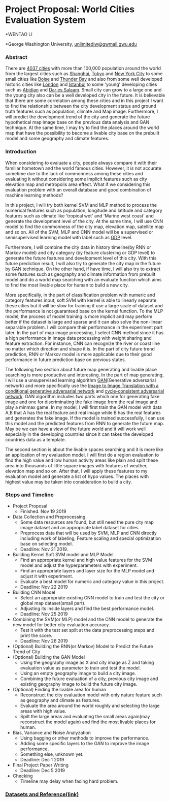# Project Proposal: World Cities Evaluation System
*WENTAO LI

*George Washington University, <unlimitediw@gwmail.gwu.edu>

### Abstract
There are [4037 cities](https://brilliantmaps.com/4037-100000-person-cities/) with more than 100,000 population around the world from the largest cities such as [Shanghai](https://en.wikipedia.org/wiki/Shanghai), [Tokyo](https://en.wikipedia.org/wiki/Tokyo) and [New York City](https://en.wikipedia.org/wiki/New_York_City) to some small cities like [Boise](https://en.wikipedia.org/wiki/Boise,_Idaho) and [Thunder Bay](https://en.wikipedia.org/wiki/Thunder_Bay) and also from some well developed historic cities like [London](https://en.wikipedia.org/wiki/London) and [Istanbul](https://en.wikipedia.org/wiki/Istanbul) to some 'young' developing cities such as [Abidjan](https://en.wikipedia.org/wiki/Abidjan) and [Dar es Salaam](https://en.wikipedia.org/wiki/Dar_es_Salaam). Small city can grow to a large one and the young city also can be a well developed city in the future. It is believable that there are some correlation among these cities and in this project I want to find the relationship between the city development status and  ground truth features such as population, climate and Map image. Furthermore, I will predict the development trend of the city and generate the future hypothetical map image base on the previous data analysis and GAN technique. At the same time, I may try to find the places around the world map that have the possibility to become a livable city base on the prebuilt model and some geography and climate features.

### Introduction
When considering to evaluate a city, people always compare it with their familiar hometown and the world famous cities. However, it is not accurate sometime due to the lack of commonness among these cities and evaluating it without considering some implicit features such as city elevation map and metropolis area effect. What if we considering this evaluation problem with an overall database and good combination of machine learning methods?

In this project, I will try both kernel SVM and MLP method to process the numerical features such as population, longitude and latitude and category features such as climate like 'tropical wet' and 'Marine west coast' and generate the development level of the city. At the same time, I will use CNN model to find the commonness of the city map, elevation map, satellite map and so on. All of the SVM, MLP and CNN model will be a supervised or semisupervised learning model with label such as [GDP](https://en.wikipedia.org/wiki/Gross_domestic_product) level.

Furthermore, I will combine the city data in history timeline(by RNN or Markov model) and city category (by feature clustering or GDP level) to generate the future features and development level of this city. With this future prediction result, I will also try to generate the city map in the future by GAN technique. On the other hand, if have time, I will also try to extract some features such as geography and climate information from prebuilt model and do a world map searching with an evaluate function which aims to find the most livable place for human to build a new city.

More specifically, in the part of classification problem with numeric and category features input, soft SVM with kernel is able to linearly separate these cities but it will be slow for training if use a large scale of dataset and the performance is not guaranteed base on the kernel function. To the MLP model, the process of model training is more implicit and may perform better if the dataset is large and sparse and it can also solve the non-linear separable problem. I will compare their performance in the experiment part later. In the part of map image processing, I select CNN method since it has a high performance in image data processing with weight sharing and feature extraction. For instance, CNN can recognize the river or coast line no matter which direction and shape it is. In the part of city future trend prediction, RNN or Markov model is more applicable due to their good performance in future prediction base on previous states.

The following two section about future map generating and livable place searching is more productive and interesting. In the part of map generating, I will use a unsupervised learning algorithm [GAN](https://arxiv.org/pdf/1406.2661.pdf)(Generative adversarial network) and more specifically use the [Image to Image Translation with a conditional generative adversarial network](https://arxiv.org/pdf/1611.07004.pdf) and [cycle-consistent adversarial network](https://arxiv.org/pdf/1703.10593.pdf). GAN algorithm includes two parts which one for generating fake image and one for discriminating the fake image from the real image and play a minmax game. In my model, I will first train the GAN model with data A,B that A has the real feature and real image while B has the real features and generates the fake image. If the model is trained successfully, I can use this model and the predicted features from RNN to generate the future map. May be we can have a view of the future world and it will work well especially in the developing countries since it can takes the developed countries data as a template. 

The second section is about the livable spaces searching and it is more like an application of my evaluation model. I will first do a region evaluation to find the high value and low human activity areas like plain and spilt these area into thousands of little square images with features of weather, elevation map and so on. After that, I will apply these features to my evaluation model and generate a list of hypo values. The places with highest value may be taken into consideration to build a city.

### Steps and Timeline
* Project Proposal
  * Finished. Nov 19 2019
* Data Collection and Preprocessing.
  * Some data resources are found, but still need the pure city map image dataset and an appropriate label dataset for cities.
  * Preprocess data that will be used by SVM, MLP and CNN directly including work of labeling, Feature scaling and special optimization base on selecting model.
  * Deadline: Nov 21 2019.
* Building Kernel Soft SVM model and MLP Model
  * Find an appropriate kernel and high value features for the SVM model and adjust the hyperparameters with experiment.
  * Find an appropriate layers and layer size for the MLP model and adjust it with experiment.
  * Evaluate a best model for numeric and category value in this project.
  * Deadline: Nov 22 2019
* Building CNN Model
  * Select an appropriate existing CNN model to train and test the city or global map dataset(small part).
  * Adjusting its inside layers and find the best performance model.
  * Deadline: Nov 25 2019
* Combining the SVM(or MLP) model and the CNN model to generate the new model for better city evaluation accuracy.
  * Test it with the test set spilt at the data preprocessing steps and print the score.
  * Deadline: Nov 26 2019
* (Optional) Building the RNN(or Markov) Model to Predict the Future Trend of City
* (Optional) Building the GAN Model
  * Using the geography image as X and city image as Z and taking evaluation value as parameter to train and test the model.
  * Using an empty geography image to build a city image.
  * Combining the future evaluation of a city, previous city image and existing geography image to build the future city image.
* (Optional) Finding the livable area for human
  * Reconstruct the city evaluation model with only nature feature such as geography and climate as features.
  * Evaluate the area around the world roughly and selecting the large areas with high value.
  * Spilt the large areas and evaluating the small areas again(may reconstruct the model again) and find the most livable places for human.
* Bias, Variance and Noise Analyzation
  * Using bagging or other methods to improve the performance.
  * Adding some specific layers to the GAN to improve the image performance.
  * Something else, unknown yet.
  * Deadline: Dec 1 2019
* Final Project Paper Writing
  * Deadline: Dec 5 2019
* Checking
  * Timeline may delay when facing hard problem.

### [Datasets and Reference(link)](https://github.com/unlimitediw/MLFinalProject/blob/master/DataRef.md)
